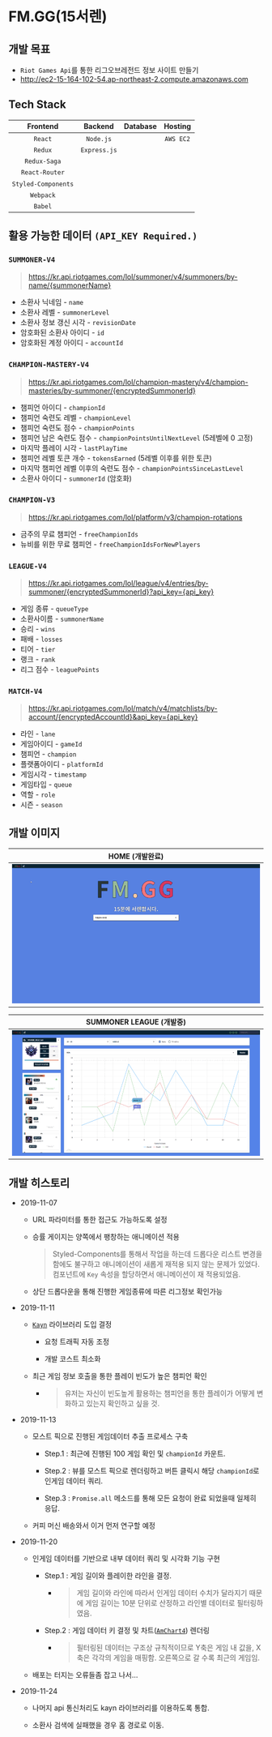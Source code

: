 # FM.GG(15서렌)

## 개발 목표

- `Riot Games Api`를 통한 리그오브레전드 정보 사이트 만들기
- http://ec2-15-164-102-54.ap-northeast-2.compute.amazonaws.com

## Tech Stack

| Frontend | Backend | Database | Hosting |
|:--------:|:--------:|:-------:|:-------:|
| `React` | `Node.js` | | `AWS EC2`
| `Redux` | `Express.js` |  |
| `Redux-Saga` |  | |
|`React-Router`|
| `Styled-Components`|
| `Webpack`|
| `Babel`|

## 활용 가능한 데이터 `(API_KEY Required.)`

### `SUMMONER-V4`

> https://kr.api.riotgames.com/lol/summoner/v4/summoners/by-name/{summonerName}

- 소환사 닉네임 - `name`
- 소환사 레벨 - `summonerLevel`
- 소환사 정보 갱신 시각 - `revisionDate`
- 암호화된 소환사 아이디 - `id`
- 암호화된 계정 아이디 - `accountId`

### `CHAMPION-MASTERY-V4`

> https://kr.api.riotgames.com/lol/champion-mastery/v4/champion-masteries/by-summoner/{encryptedSummonerId}

- 챔피언 아이디 - `championId`
- 챔피언 숙련도 레벨 - `championLevel`
- 챔피언 숙련도 점수 - `championPoints`
- 챔피언 남은 숙련도 점수 - `championPointsUntilNextLevel` (5레벨에 0 고정)
- 마지막 플레이 시각 - `lastPlayTime`
- 챔피언 레벨 토큰 개수 - `tokensEarned` (5레벨 이후를 위한 토큰)
- 마지막 챔피언 레벨 이후의 숙련도 점수 - `championPointsSinceLastLevel`
- 소환사 아이디 - `summonerId` (암호화)

### `CHAMPION-V3`

> https://kr.api.riotgames.com/lol/platform/v3/champion-rotations

- 금주의 무료 챔피언 - `freeChampionIds`
- 뉴비를 위한 무료 챔피언 - `freeChampionIdsForNewPlayers`

### `LEAGUE-V4`

> https://kr.api.riotgames.com/lol/league/v4/entries/by-summoner/{encryptedSummonerId}?api_key={api_key}

- 게임 종류 - `queueType`
- 소환사이름 - `summonerName`
- 승리 - `wins`
- 패배 - `losses`
- 티어 - `tier`
- 랭크 - `rank`
- 리그 점수 - `leaguePoints`

### `MATCH-V4`

> https://kr.api.riotgames.com/lol/match/v4/matchlists/by-account/{encryptedAccountId}&api_key={api_key}

- 라인 - `lane`
- 게임아이디 - `gameId`
- 챔피언 - `champion`
- 플랫폼아이디 - `platformId`
- 게임시각 - `timestamp`
- 게임타입 - `queue`
- 역할 - `role`
- 시즌 - `season`

## 개발 이미지

| HOME (개발완료) |
|:--------:|
|![FMGG_HOME](./DevImages/FMGG_HOME.gif)|

| SUMMONER LEAGUE (개발중) |
|:--------:|
|![SUMMONER_LEAGUE](./DevImages/FMGG_SUMMONER_LEAGUE.png)|

## 개발 히스토리

- 2019-11-07
  
  - URL 파라미터를 통한 접근도 가능하도록 설정
  
  - 승률 게이지는 양쪽에서 팽창하는 애니메이션 적용
    > Styled-Components를 통해서 작업을 하는데 드롭다운 리스트 변경을 함에도 불구하고 애니메이션이 새롭게 재적용 되지 않는 문제가 있었다. 컴포넌트에 `Key` 속성을 할당하면서 애니메이션이 재 적용되었음.
  - 상단 드롭다운을 통해 진행한 게임종류에 따른 리그정보 확인가능

- 2019-11-11

  - [`Kayn`](https://github.com/cnguy/kayn) 라이브러리 도입 결정

    - 요청 트래픽 자동 조정
  
    - 개발 코스트 최소화

  - 최근 게임 정보 호출을 통한 플레이 빈도가 높은 챔피언 확인
  
    - > 유저는 자신이 빈도높게 활용하는 챔피언을 통한 플레이가 어떻게 변화하고 있는지 확인하고 싶을 것.

- 2019-11-13

  - 모스트 픽으로 진행된 게임데이터 추출 프로세스 구축

    - Step.1 : 최근에 진행된 100 게임 확인 및 `championId` 카운트.
  
    - Step.2 : 뷰를 모스트 픽으로 렌더링하고 버튼 클릭시 해당 `championId`로 인게임 데이터 쿼리.
 
    - Step.3 : `Promise.all` 메소드를 통해 모든 요청이 완료 되었을때 일제히 응답.

  - 커피 머신 배송와서 이거 먼저 연구할 예정

- 2019-11-20

  - 인게임 데이터를 기반으로 내부 데이터 쿼리 및 시각화 기능 구현

    - Step.1 : 게임 길이와 플레이한 라인을 결정.
  
      - > 게임 길이와 라인에 따라서 인게임 데이터 수치가 달라지기 때문에 게임 길이는 10분 단위로 산정하고 라인별 데이터로 필터링하였음.

    - Step.2 : 게임 데이터 키 결정 및 차트([`AmChart4`](https://www.amcharts.com/)) 렌더링

      - > 필터링된 데이터는 구조상 규칙적이므로 Y축은 게임 내 값을, X축은 각각의 게임을 매핑함. 오른쪽으로 갈 수록 최근의 게임임.

  - 배포는 터지는 오류들좀 잡고 나서...

- 2019-11-24

  - 나머지 api 통신처리도 kayn 라이브러리를 이용하도록 통합.

  - 소환사 검색에 실패했을 경우 홈 경로로 이동.